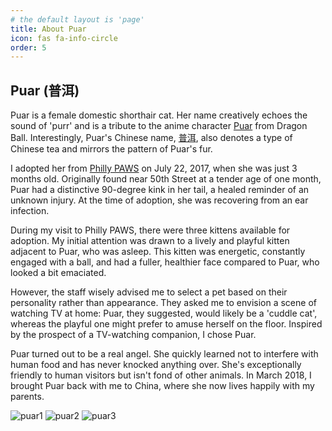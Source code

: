 ```yaml
---
# the default layout is 'page'
title: About Puar
icon: fas fa-info-circle
order: 5
---
```


## Puar (普洱)

Puar is a female domestic shorthair cat. Her name creatively echoes the sound of 'purr' and is a tribute to the anime character [Puar](https://dragonball.fandom.com/wiki/Puar) from Dragon Ball. Interestingly, Puar's Chinese name, [普洱](https://en.wikipedia.org/wiki/Pu%27er_tea), also denotes a type of Chinese tea and mirrors the pattern of Puar's fur.<br /> 

I adopted her from [Philly PAWS](https://phillypaws.org) on July 22, 2017, when she was just 3 months old. Originally found near 50th Street at a tender age of one month, Puar had a distinctive 90-degree kink in her tail, a healed reminder of an unknown injury. At the time of adoption, she was recovering from an ear infection. <br /> 

During my visit to Philly PAWS, there were three kittens available for adoption. My initial attention was drawn to a lively and playful kitten adjacent to Puar, who was asleep. This kitten was energetic, constantly engaged with a ball, and had a fuller, healthier face compared to Puar, who looked a bit emaciated.<br /> 

However, the staff wisely advised me to select a pet based on their personality rather than appearance. They asked me to envision a scene of watching TV at home: Puar, they suggested, would likely be a 'cuddle cat', whereas the playful one might prefer to amuse herself on the floor. Inspired by the prospect of a TV-watching companion, I chose Puar.<br /> 

Puar turned out to be a real angel. She quickly learned not to interfere with human food and has never knocked anything over. She's exceptionally friendly to human visitors but isn't fond of other animals. In March 2018, I brought Puar back with me to China, where she now lives happily with my parents.<br /> 

![puar1](https://puar-playground.github.io/assets/img/puar/puar1.JPG)
![puar2](https://puar-playground.github.io/assets/img/puar/puar2.JPG)
![puar3](https://puar-playground.github.io/assets/img/puar/puar3.JPG)


